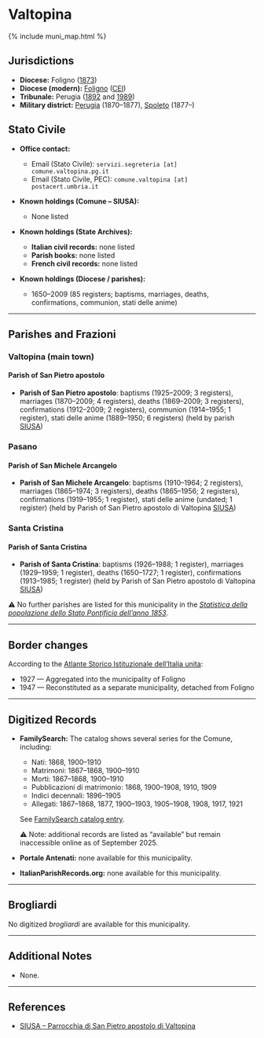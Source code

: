 # Valtopina

{% include muni_map.html %}

## Jurisdictions

* **Diocese:** Foligno ([1873](https://www.google.it/books/edition/Il_libro_de_comuni_del_Regno_d_Italia_co/WF9mfeJJcDEC?gbpv=1))
* **Diocese (modern):** [Foligno](../dio/foligno.md) ([CEI](https://www.chiesacattolica.it/annuario-cei/ricerca-parrocchie/))
* **Tribunale:** Perugia ([1892](https://www.google.it/books/edition/Bollettino_ufficiale_del_Ministero_di_gr/kRXd4t5fK-0C?hl=en&gbpv=1&pg=PA457&printsec=frontcover) and [1989](https://www.google.it/books/edition/Gazzetta_ufficiale_della_Repubblica_ital/-Z6nogg-qMQC?hl=en&gbpv=1&pg=RA8-PA38&printsec=frontcover))
* **Military district:** [Perugia](../mil/perugia.md) (1870–1877), [Spoleto](../mil/spoleto.md) (1877–)

## Stato Civile

* **Office contact:**

  * Email (Stato Civile): `servizi.segreteria [at] comune.valtopina.pg.it`
  * Email (Stato Civile, PEC): `comune.valtopina [at] postacert.umbria.it`

* **Known holdings (Comune – SIUSA):**

  * None listed

* **Known holdings (State Archives):**

  * **Italian civil records:** none listed
  * **Parish books:** none listed
  * **French civil records:** none listed

* **Known holdings (Diocese / parishes):**

  * 1650–2009 (85 registers; baptisms, marriages, deaths, confirmations, communion, stati delle anime)

---

## Parishes and Frazioni

### Valtopina (main town)

#### Parish of San Pietro apostolo

* **Parish of San Pietro apostolo**: baptisms (1925–2009; 3 registers), marriages (1870–2009; 4 registers), deaths (1869–2009; 3 registers), confirmations (1912–2009; 2 registers), communion (1914–1955; 1 register), stati delle anime (1889–1950; 6 registers) (held by parish [SIUSA](https://siusa-archivi.cultura.gov.it/cgi-bin/siusa/pagina.pl?TipoPag=comparc&Chiave=336831))

### Pasano

#### Parish of San Michele Arcangelo

* **Parish of San Michele Arcangelo**: baptisms (1910–1964; 2 registers), marriages (1865–1974; 3 registers), deaths (1865–1956; 2 registers), confirmations (1919–1955; 1 register), stati delle anime (undated; 1 register) (held by Parish of San Pietro apostolo di Valtopina [SIUSA](https://siusa-archivi.cultura.gov.it/cgi-bin/siusa/pagina.pl?Chiave=336832&ChiaveRadice=336831))

### Santa Cristina

#### Parish of Santa Cristina

* **Parish of Santa Cristina**: baptisms (1926–1988; 1 register), marriages (1929–1959; 1 register), deaths (1650–1727; 1 register), confirmations (1913–1985; 1 register) (held by Parish of San Pietro apostolo di Valtopina [SIUSA](https://siusa-archivi.cultura.gov.it/cgi-bin/siusa/pagina.pl?Chiave=336834&ChiaveRadice=336831))

⚠️ No further parishes are listed for this municipality in the *[Statistica della popolazione dello Stato Pontificio dell’anno 1853](https://www.google.it/books/edition/Statistics_della_popolazione_dello_Stato/v6dCAQAAMAAJ)*.

---

## Border changes

According to the [Atlante Storico Istituzionale dell’Italia unita](http://dati.san.beniculturali.it/asi/local/detail.html?UA05129):

* 1927 — Aggregated into the municipality of Foligno
* 1947 — Reconstituted as a separate municipality, detached from Foligno

---

## Digitized Records

* **FamilySearch:** The catalog shows several series for the Comune, including:

  * Nati: 1868, 1900–1910
  * Matrimoni: 1867–1868, 1900–1910
  * Morti: 1867–1868, 1900–1910
  * Pubblicazioni di matrimonio: 1868, 1900–1908, 1910, 1909
  * Indici decennali: 1896–1905
  * Allegati: 1867–1868, 1877, 1900–1903, 1905–1908, 1908, 1917, 1921

  See [FamilySearch catalog entry](https://www.familysearch.org/en/search/catalog/836178).

  ⚠️ Note: additional records are listed as “available” but remain inaccessible online as of September 2025.

* **Portale Antenati:** none available for this municipality.

* **ItalianParishRecords.org:** none available for this municipality.

---

## Brogliardi

No digitized *brogliardi* are available for this municipality.

---

## Additional Notes

* None.

---

## References

* [SIUSA – Parrocchia di San Pietro apostolo di Valtopina](https://siusa-archivi.cultura.gov.it/cgi-bin/siusa/pagina.pl?TipoPag=comparc&Chiave=336831)
